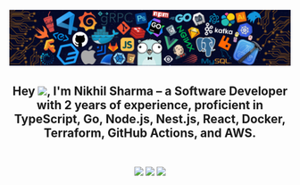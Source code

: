 ![](https://github.com/NikhilSharma03/NikhilSharma03/blob/main/images/banner.png)

<h2 align="center">Hey <img src="https://media.giphy.com/media/hvRJCLFzcasrR4ia7z/giphy.gif" width="28">, I'm Nikhil Sharma – a Software Developer with 2 years of experience, proficient in TypeScript, Go, Node.js, Nest.js, React, Docker, Terraform, GitHub Actions, and AWS.</h2>

<br />

<div align="center">

[<img src="https://img.shields.io/badge/linkedin-%230077B5.svg?&style=for-the-badge&logo=linkedin&logoColor=white">](https://www.linkedin.com/in/nikhil-sharma-7538961b2)
[<img src="https://img.shields.io/badge/Portfolio-%23000000.svg?&style=for-the-badge">](https://nikhilsharma03.github.io/Portfolio)
[<img src="https://img.shields.io/badge/twitter-%230077B5.svg?&style=for-the-badge&logo=twitter&logoColor=white">](https://twitter.com/its_nikhil_03)  
</div> 
<br/>

